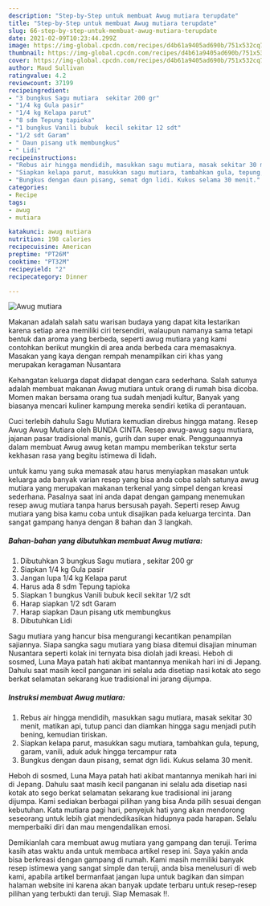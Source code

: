 ```yaml
---
description: "Step-by-Step untuk membuat Awug mutiara terupdate"
title: "Step-by-Step untuk membuat Awug mutiara terupdate"
slug: 66-step-by-step-untuk-membuat-awug-mutiara-terupdate
date: 2021-02-09T10:23:44.299Z
image: https://img-global.cpcdn.com/recipes/d4b61a9405ad690b/751x532cq70/awug-mutiara-foto-resep-utama.jpg
thumbnail: https://img-global.cpcdn.com/recipes/d4b61a9405ad690b/751x532cq70/awug-mutiara-foto-resep-utama.jpg
cover: https://img-global.cpcdn.com/recipes/d4b61a9405ad690b/751x532cq70/awug-mutiara-foto-resep-utama.jpg
author: Maud Sullivan
ratingvalue: 4.2
reviewcount: 37199
recipeingredient:
- "3 bungkus Sagu mutiara  sekitar 200 gr"
- "1/4 kg Gula pasir"
- "1/4 kg Kelapa parut"
- "8 sdm Tepung tapioka"
- "1 bungkus Vanili bubuk  kecil sekitar 12 sdt"
- "1/2 sdt Garam"
- " Daun pisang utk membungkus"
- " Lidi"
recipeinstructions:
- "Rebus air hingga mendidih, masukkan sagu mutiara, masak sekitar 30 menit, matikan api, tutup panci dan diamkan hingga sagu menjadi putih bening, kemudian tiriskan."
- "Siapkan kelapa parut, masukkan sagu mutiara, tambahkan gula, tepung, garam, vanili, aduk aduk hingga tercampur rata"
- "Bungkus dengan daun pisang, semat dgn lidi. Kukus selama 30 menit."
categories:
- Recipe
tags:
- awug
- mutiara

katakunci: awug mutiara 
nutrition: 198 calories
recipecuisine: American
preptime: "PT26M"
cooktime: "PT32M"
recipeyield: "2"
recipecategory: Dinner

---
```



![Awug mutiara](https://img-global.cpcdn.com/recipes/d4b61a9405ad690b/751x532cq70/awug-mutiara-foto-resep-utama.jpg)

Makanan adalah salah satu warisan budaya yang dapat kita lestarikan karena setiap area memiliki ciri tersendiri, walaupun namanya sama tetapi bentuk dan aroma yang berbeda, seperti awug mutiara yang kami contohkan berikut mungkin di area anda berbeda cara memasaknya. Masakan yang kaya dengan rempah menampilkan ciri khas yang merupakan keragaman Nusantara

Kehangatan keluarga dapat didapat dengan cara sederhana. Salah satunya adalah membuat makanan Awug mutiara untuk orang di rumah bisa dicoba. Momen makan bersama orang tua sudah menjadi kultur, Banyak yang biasanya mencari kuliner kampung mereka sendiri ketika di perantauan.

Cuci terlebih dahulu Sagu Mutiara kemudian direbus hingga matang. Resep Awug Awug Mutiara oleh BUNDA CINTA. Resep awug-awug sagu mutiara, jajanan pasar tradisional manis, gurih dan super enak. Penggunaannya dalam membuat Awug awug ketan mampu memberikan tekstur serta kekhasan rasa yang begitu istimewa di lidah.

untuk kamu yang suka memasak atau harus menyiapkan masakan untuk keluarga ada banyak varian resep yang bisa anda coba salah satunya awug mutiara yang merupakan makanan terkenal yang simpel dengan kreasi sederhana. Pasalnya saat ini anda dapat dengan gampang menemukan resep awug mutiara tanpa harus bersusah payah.
Seperti resep Awug mutiara yang bisa kamu coba untuk disajikan pada keluarga tercinta. Dan sangat gampang hanya dengan 8 bahan dan 3 langkah.


<!--inarticleads1-->

##### Bahan-bahan yang dibutuhkan membuat Awug mutiara:

1. Dibutuhkan 3 bungkus Sagu mutiara , sekitar 200 gr
1. Siapkan 1/4 kg Gula pasir
1. Jangan lupa 1/4 kg Kelapa parut
1. Harus ada 8 sdm Tepung tapioka
1. Siapkan 1 bungkus Vanili bubuk  kecil sekitar 1/2 sdt
1. Harap siapkan 1/2 sdt Garam
1. Harap siapkan  Daun pisang utk membungkus
1. Dibutuhkan  Lidi


Sagu mutiara yang hancur bisa mengurangi kecantikan penampilan sajiannya. Siapa sangka sagu mutiara yang biasa ditemui disajian minuman Nusantara seperti kolak ini ternyata bisa diolah jadi kreasi. Heboh di sosmed, Luna Maya patah hati akibat mantannya menikah hari ini di Jepang. Dahulu saat masih kecil panganan ini selalu ada disetiap nasi kotak ato sego berkat selamatan sekarang kue tradisional ini jarang dijumpa. 

<!--inarticleads2-->

##### Instruksi membuat  Awug mutiara:

1. Rebus air hingga mendidih, masukkan sagu mutiara, masak sekitar 30 menit, matikan api, tutup panci dan diamkan hingga sagu menjadi putih bening, kemudian tiriskan.
1. Siapkan kelapa parut, masukkan sagu mutiara, tambahkan gula, tepung, garam, vanili, aduk aduk hingga tercampur rata
1. Bungkus dengan daun pisang, semat dgn lidi. Kukus selama 30 menit.


Heboh di sosmed, Luna Maya patah hati akibat mantannya menikah hari ini di Jepang. Dahulu saat masih kecil panganan ini selalu ada disetiap nasi kotak ato sego berkat selamatan sekarang kue tradisional ini jarang dijumpa. Kami sediakan berbagai pilihan yang bisa Anda pilih sesuai dengan kebutuhan. Kata mutiara pagi hari, penyejuk hati yang akan mendorong seseorang untuk lebih giat mendedikasikan hidupnya pada harapan. Selalu memperbaiki diri dan mau mengendalikan emosi. 

Demikianlah cara membuat awug mutiara yang gampang dan teruji. Terima kasih atas waktu anda untuk membaca artikel resep ini. Saya yakin anda bisa berkreasi dengan gampang di rumah. Kami masih memiliki banyak resep istimewa yang sangat simple dan teruji, anda bisa menelusuri di web kami, apabila artikel bermanfaat jangan lupa untuk bagikan dan simpan halaman website ini karena akan banyak update terbaru untuk resep-resep pilihan yang terbukti dan teruji. Siap Memasak !!. 
